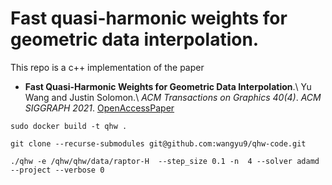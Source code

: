 # Fast quasi-harmonic weights for geometric data interpolation.

This repo is a c++ implementation of the paper 

*	**Fast Quasi-Harmonic Weights for Geometric Data Interpolation**.\\
	Yu Wang and Justin Solomon.\\
	_ACM Transactions on Graphics 40(4)_.
	_ACM SIGGRAPH 2021_.
	[OpenAccessPaper](https://dl.acm.org/doi/abs/10.1145/3450626.3459801)

`sudo docker build -t qhw .`


`git clone --recurse-submodules git@github.com:wangyu9/qhw-code.git`


`./qhw -e /qhw/qhw/data/raptor-H  --step_size 0.1 -n  4 --solver adamd --project --verbose 0`
